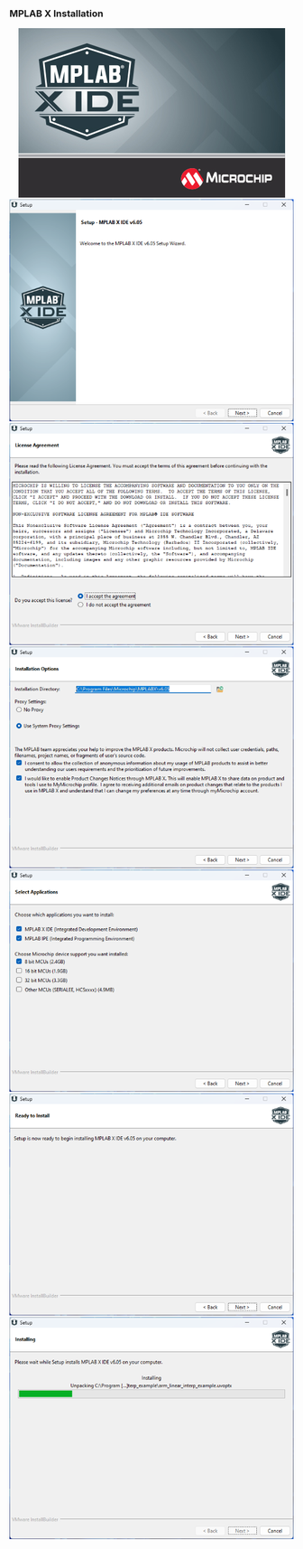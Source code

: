 ### **MPLAB X Installation**
<div align="center"><img src="img/mplab01.png"></div>
<div align="center"><img src="img/mplab02.png"></div>
<div align="center"><img src="img/mplab03.png"></div>
<div align="center"><img src="img/mplab04.png"></div>
<div align="center"><img src="img/mplab05.png"></div>
<div align="center"><img src="img/mplab06.png"></div>
<div align="center"><img src="img/mplab07.png"></div>
